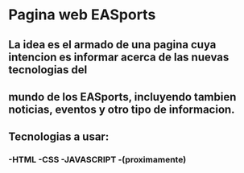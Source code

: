 <h1> Pagina web EASports </h1>
<h2> La idea es el armado de una pagina cuya intencion es informar acerca de las nuevas tecnologias del </h2>
<h2> mundo de los EASports, incluyendo tambien noticias, eventos y otro tipo de informacion.</h2>
<h2> Tecnologias a usar: </h2>
<h3> -HTML
	 -CSS
	 -JAVASCRIPT
	 -(proximamente)</h3>